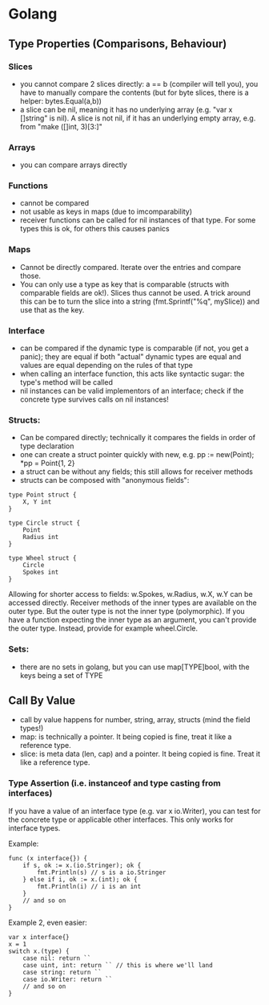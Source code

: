 # Golang

## Type Properties (Comparisons, Behaviour)

### Slices
* you cannot compare 2 slices directly: a == b (compiler will tell you), you have to manually compare the contents (but for byte slices, there is a helper: bytes.Equal(a,b))
* a slice can be nil, meaning it has no underlying array (e.g. "var x []string" is nil). A slice is not nil, if it has an underlying empty array, e.g. from "make ([]int, 3)[3:]"

### Arrays
* you can compare arrays directly

### Functions
* cannot be compared
* not usable as keys in maps (due to imcomparability)
* receiver functions can be called for nil instances of that type. For some types this is ok, for others this causes panics

### Maps
* Cannot be directly compared. Iterate over the entries and compare those.
* You can only use a type as key that is comparable (structs with comparable fields are ok!). Slices thus cannot be used. A trick around this can be to turn the slice into a string (fmt.Sprintf("%q", mySlice)) and use that as the key.

### Interface
* can be compared if the dynamic type is comparable (if not, you get a panic); they are equal if both "actual" dynamic types are equal and values are equal depending on the rules of that type
* when calling an interface function, this acts like syntactic sugar: the type's method will be called
* nil instances can be valid implementors of an interface; check if the concrete type survives calls on nil instances!

### Structs:
* Can be compared directly; technically it compares the fields in order of type declaration
* one can create a struct pointer quickly with new, e.g. pp := new(Point);  *pp = Point{1, 2}
* a struct can be without any fields; this still allows for receiver methods
* structs can be composed with "anonymous fields":

```
type Point struct {
    X, Y int
}

type Circle struct {
    Point
    Radius int
}

type Wheel struct {
    Circle
    Spokes int
}
```

Allowing for shorter access to fields: w.Spokes, w.Radius, w.X, w.Y can be accessed directly. Receiver methods of the inner types are available on the outer type. But the outer type is not the inner type (polymorphic). If you have a function expecting the inner type as an argument, you can't provide the outer type. Instead, provide for example wheel.Circle.

### Sets:
* there are no sets in golang, but you can use map[TYPE]bool, with the keys being a set of TYPE

## Call By Value

* call by value happens for number, string, array, structs (mind the field types!)
* map: is technically a pointer. It being copied is fine, treat it like a reference type.
* slice: is meta data (len, cap) and a pointer. It being copied is fine. Treat it like a reference type.

### Type Assertion (i.e. instanceof and type casting from interfaces)

If you have a value of an interface type (e.g. var x io.Writer), you can test for the concrete type or applicable other interfaces. This only works for interface types.

Example:

```
func (x interface{}) {
    if s, ok := x.(io.Stringer); ok {
    	fmt.Println(s) // s is a io.Stringer
    } else if i, ok := x.(int); ok {
    	fmt.Println(i) // i is an int
    }
    // and so on
}
```
Example 2, even easier:
```
var x interface{}
x = 1
switch x.(type) {
	case nil: return ``
	case uint, int: return `` // this is where we'll land
	case string: return ``
	case io.Writer: return ``
	// and so on
}
```
